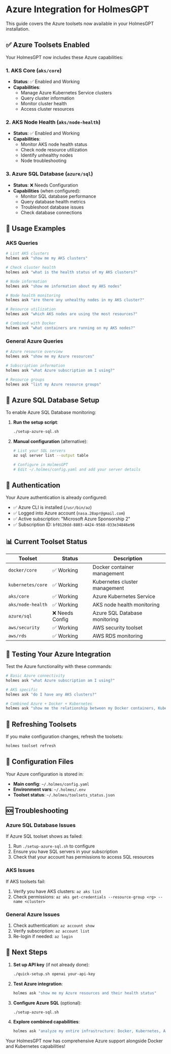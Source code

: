 # Azure Integration for HolmesGPT

This guide covers the Azure toolsets now available in your HolmesGPT installation.

## ✅ Azure Toolsets Enabled

Your HolmesGPT now includes these Azure capabilities:

### 1. AKS Core (`aks/core`)
- **Status**: ✅ Enabled and Working
- **Capabilities**:
  - Manage Azure Kubernetes Service clusters
  - Query cluster information
  - Monitor cluster health
  - Access cluster resources

### 2. AKS Node Health (`aks/node-health`)
- **Status**: ✅ Enabled and Working  
- **Capabilities**:
  - Monitor AKS node health status
  - Check node resource utilization
  - Identify unhealthy nodes
  - Node troubleshooting

### 3. Azure SQL Database (`azure/sql`)
- **Status**: ❌ Needs Configuration
- **Capabilities** (when configured):
  - Monitor SQL database performance
  - Query database health metrics
  - Troubleshoot database issues
  - Check database connections

## 🚀 Usage Examples

### AKS Queries
```bash
# List AKS clusters
holmes ask "show me my AKS clusters"

# Check cluster health
holmes ask "what is the health status of my AKS clusters?"

# Node information
holmes ask "show me information about my AKS nodes"

# Node health monitoring
holmes ask "are there any unhealthy nodes in my AKS cluster?"

# Resource utilization
holmes ask "which AKS nodes are using the most resources?"

# Combined with Docker
holmes ask "what containers are running on my AKS nodes?"
```

### General Azure Queries
```bash
# Azure resource overview
holmes ask "show me my Azure resources"

# Subscription information
holmes ask "what Azure subscription am I using?"

# Resource groups
holmes ask "list my Azure resource groups"
```

## 🔧 Azure SQL Database Setup

To enable Azure SQL Database monitoring:

1. **Run the setup script**:
   ```bash
   ./setup-azure-sql.sh
   ```

2. **Manual configuration** (alternative):
   ```bash
   # List your SQL servers
   az sql server list --output table
   
   # Configure in HolmesGPT
   # Edit ~/.holmes/config.yaml and add your server details
   ```

## 🔑 Authentication

Your Azure authentication is already configured:
- ✅ Azure CLI is installed (`/usr/bin/az`)
- ✅ Logged into Azure account (`nasa.28apr@gmail.com`)
- ✅ Active subscription: "Microsoft Azure Sponsorship 2"
- ✅ Subscription ID: `bf0120dd-8803-4424-9568-033e34846e96`

## 📊 Current Toolset Status

| Toolset | Status | Description |
|---------|---------|-------------|
| `docker/core` | ✅ Working | Docker container management |
| `kubernetes/core` | ✅ Working | Kubernetes cluster management |
| `aks/core` | ✅ Working | Azure Kubernetes Service |
| `aks/node-health` | ✅ Working | AKS node health monitoring |
| `azure/sql` | ❌ Needs Config | Azure SQL Database monitoring |
| `aws/security` | ✅ Working | AWS security toolset |
| `aws/rds` | ✅ Working | AWS RDS monitoring |

## 🧪 Testing Your Azure Integration

Test the Azure functionality with these commands:

```bash
# Basic Azure connectivity
holmes ask "what Azure subscription am I using?"

# AKS specific
holmes ask "do I have any AKS clusters?"

# Combined Azure + Docker + Kubernetes
holmes ask "show me the relationship between my Docker containers, Kubernetes pods, and Azure resources"
```

## 🔄 Refreshing Toolsets

If you make configuration changes, refresh the toolsets:

```bash
holmes toolset refresh
```

## 📝 Configuration Files

Your Azure configuration is stored in:
- **Main config**: `~/.holmes/config.yaml`
- **Environment vars**: `~/.holmes/.env`
- **Toolset status**: `~/.holmes/toolsets_status.json`

## 🆘 Troubleshooting

### Azure SQL Database Issues
If Azure SQL toolset shows as failed:
1. Run `./setup-azure-sql.sh` to configure
2. Ensure you have SQL servers in your subscription
3. Check that your account has permissions to access SQL resources

### AKS Issues
If AKS toolsets fail:
1. Verify you have AKS clusters: `az aks list`
2. Check permissions: `az aks get-credentials --resource-group <rg> --name <cluster>`

### General Azure Issues
1. Check authentication: `az account show`
2. Verify subscription: `az account list`
3. Re-login if needed: `az login`

## 🎯 Next Steps

1. **Set up API key** (if not already done):
   ```bash
   ./quick-setup.sh openai your-api-key
   ```

2. **Test Azure integration**:
   ```bash
   holmes ask "show me my Azure resources and their health status"
   ```

3. **Configure Azure SQL** (optional):
   ```bash
   ./setup-azure-sql.sh
   ```

4. **Explore combined capabilities**:
   ```bash
   holmes ask "analyze my entire infrastructure: Docker, Kubernetes, Azure, and AWS"
   ```

Your HolmesGPT now has comprehensive Azure support alongside Docker and Kubernetes capabilities!
